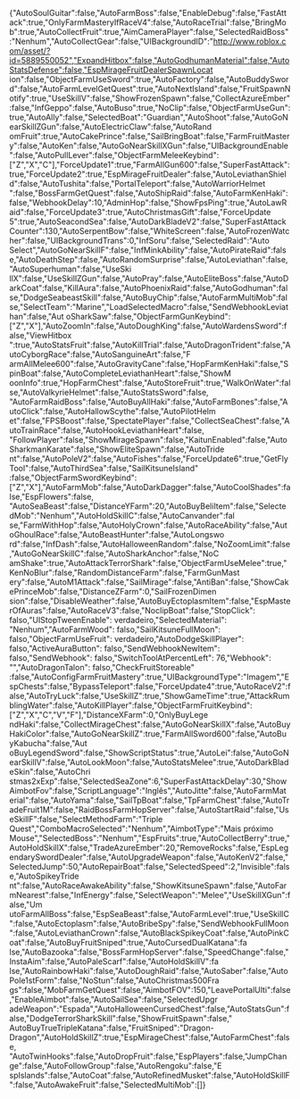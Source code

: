 {"AutoSoulGuitar":false,"AutoFarmBoss":false,"EnableDebug":false,"FastAttack":true,"OnlyFarmMasteryIfRaceV4":false,"AutoRaceTrial":false,"BringMob":true,"AutoCollectFruit":true,"AimCameraPlayer":false,"SelectedRaidBoss":"Nenhum","AutoCollectGear":false,"UIBackgroundID":"http://www.roblox.com/asset/?id=5889550052","ExpandHitbox":false,"AutoGodhumanMaterial":false,"AutoStatsDefense":false,"EspMirageFruitDealerSpawnLocat ion":false,"ObjectFarmUseSword":true,"AutoFactory":false,"AutoBuddySword":false,"AutoFarmLevelGetQuest":true,"AutoNextIsland":false,"FruitSpawnNotify":true,"UseSkillV":false,"ShowFrozenSpawn":false,"CollectAzureEmber":false,"InfGeppo":false,"AutoBuso":true,"NoClip":false,"ObjectFarmUseGun":true,"AutoAlly":false,"SelectedBoat":"Guardian","AutoShoot":false,"AutoGoNearSkillZGun":false,"AutoElectricClaw":false,"AutoRand omFruit":true,"AutoCakePrince":false,"SailBringBoat":false,"FarmFruitMastery":false,"AutoKen":false,"AutoGoNearSkillXGun":false,"UIBackgroundEnable":false,"AutoPullLever":false,"ObjectFarmMeleeKeybind":["Z","X","C"],"ForceUpdate1":true,"FarmAllGun600":false,"SuperFastAttack":true,"ForceUpdate2":true,"EspMirageFruitDealer":false,"AutoLeviathanShield":false,"AutoTushita":false,"PortalTeleport":false,"AutoWarriorHelmet ":false,"BossFarmGetQuest":false,"AutoShipRaid":false,"AutoFarmKenHaki":false,"WebhookDelay":10,"AdminHop":false,"ShowFpsPing":true,"AutoLawRaid":false,"ForceUpdate3":true,"AutoChristmasGift":false,"ForceUpdate 5":true,"AutoSeacondSea":false,"AutoDarkBladeV2":false,"SuperFastAttackCounter":130,"AutoSerpentBow":false,"WhiteScreen":false,"AutoFrozenWatcher":false,"UIBackgroundTrans":0,"InfSoru":false,"SelectedRaid":"Auto Select","AutoGoNearSkillF":false,"InfMinkAbility":false,"AutoPirateRaid":false,"AutoDeathStep":false,"AutoRandomSurprise":false,"AutoLeviathan":false,"AutoSuperhuman":false,"UseSki llX":false,"UseSkillZGun":false,"AutoPray":false,"AutoEliteBoss":false,"AutoDarkCoat":false,"KillAura":false,"AutoPhoenixRaid":false,"AutoGodhuman":false,"DodgeSeabeastSkill":false,"AutoBuyChip":false,"AutoFarmMultiMob":false,"SelectTeam":"Marine","LoadSelectedMacro":false,"SendWebhookLeviathan":false,"Aut oSharkSaw":false,"ObjectFarmGunKeybind":["Z","X"],"AutoZoomIn":false,"AutoDoughKing":false,"AutoWardensSword":false,"ViewHitbox ":true,"AutoStatsFruit":false,"AutoKillTrial":false,"AutoDragonTrident":false,"AutoCyborgRace":false,"AutoSanguineArt":false,"F armAllMelee600":false,"AutoGravityCane":false,"HopFarmKenHaki":false,"SpinBoat":false,"AutoCompleteLeviathanHeart":false,"ShowM oonInfo":true,"HopFarmChest":false,"AutoStoreFruit":true,"WalkOnWater":false,"AutoValkyrieHelmet":false,"AutoStatsSword":false, "AutoFarmRaidBoss":false,"AutoBuyAllHaki":false,"AutoFarmBones":false,"AutoClick":false,"AutoHallowScythe":false,"AutoPilotHelm et":false,"FPSBoost":false,"SpectatePlayer":false,"CollectSeaChest":false,"AutoTrainRace":false,"AutoHookLeviathanHeart":false, "FollowPlayer":false,"ShowMirageSpawn":false,"KaitunEnabled":false,"AutoSharkmanKarate":false,"ShowEliteSpawn":false,"AutoTride nt":false,"AutoPoleV2":false,"AutoFishes":false,"ForceUpdate6":true,"GetFlyTool":false,"AutoThirdSea":false,"SailKitsuneIsland" :false,"ObjectFarmSwordKeybind":["Z","X"],"AutoFarmMob":false,"AutoDarkDagger":false,"AutoCoolShades":false,"EspFlowers":false, "AutoSeaBeast":false,"DistanceYFarm":20,"AutoBuyBeliItem":false,"SelectedMob":"Nenhum","AutoHoldSkillC":false,"AutoCanvander":fal se,"FarmWithHop":false,"AutoHolyCrown":false,"AutoRaceAbility":false,"AutoGhoulRace":false,"AutoBeastHunter":false,"AutoLongswo rd":false,"InfDash":false,"AutoHalloweenRandom":false,"NoZoomLimit":false,"AutoGoNearSkillC":false,"AutoSharkAnchor":false,"NoC amShake":true,"AutoAttackTerrorShark":false,"ObjectFarmUseMelee":true,"KenNoBlur":false,"RandomDistanceFarm":false,"FarmGunMast ery":false,"AutoM1Attack":false,"SailMirage":false,"AntiBan":false,"ShowCakePrinceMob":false,"DistanceZFarm":0,"SailFrozenDimen sion":false,"DisableWeather":false,"AutoBuyEctoplasmItem":false,"EspMasterOfAuras":false,"AutoRaceV3":false,"NoclipBoat":false,"StopClick": falso,"UIStopTweenEnable": verdadeiro,"SelectedMaterial": "Nenhum","AutoFarmWood": falso,"SailKitsuneFullMoon": falso,"ObjectFarmUseFruit": verdadeiro,"AutoDodgeSkillPlayer": falso,"ActiveAuraButton": falso,"SendWebhookNewItem": falso,"SendWebhook": falso,"SwitchToolAtPercentLeft": 76,"Webhook": "","AutoDragonTalon": falso,"CheckFruitStoreable" :false,"AutoConfigFarmFruitMastery":true,"UIBackgroundType":"Imagem","EspChests":false,"BypassTeleport":false,"ForceUpdate4":true,"AutoRaceV2":false,"AutoTryLuck":false,"UseSkillZ":true,"ShowGameTime":true,"AttackRumblingWater":false,"AutoKillPlayer":false,"ObjectFarmFruitKeybind":["Z","X","C","V","F"],"DistanceXFarm":0,"OnlyBuyLege ndHaki":false,"CollectMirageChest":false,"AutoGoNearSkillX":false,"AutoBuyHakiColor":false,"AutoGoNearSkillZ":true,"FarmAllSword600":false,"AutoBuyKabucha":false,"Aut oBuyLegendSword":false,"ShowScriptStatus":true,"AutoLei":false,"AutoGoNearSkillV":false,"AutoLookMoon":false,"AutoStatsMelee":true,"AutoDarkBladeSkin":false,"AutoChri stmas2xExp":false,"SelectedSeaZone":6,"SuperFastAttackDelay":30,"ShowAimbotFov":false,"ScriptLanguage":"Inglês","AutoJitte":false,"AutoFarmMaterial":false,"AutoYama":false,"SailTpBoat":false,"TpFarmChest":false,"AutoTradeFruit1M":false,"RaidBossFarmHopServer":false,"AutoStartRaid":false,"UseSkillF":false,"SelectMethodFarm":"Triple Quest","ComboMacroSelected":"Nenhum","AimbotType":"Mais próximo Mouse","SelectedBoss":"Nenhum","EspFruits":true,"AutoCollectBerry":true,"AutoHoldSkillX":false,"TradeAzureEmber":20,"RemoveRocks":false,"EspLegendarySwordDealer":false,"AutoUpgradeWeapon":false,"AutoKenV2":false,"SelectedJump":50,"AutoRepairBoat":false,"SelectedSpeed":2,"Invisible":false,"AutoSpikeyTride nt":false,"AutoRaceAwakeAbility":false,"ShowKitsuneSpawn":false,"AutoFarmNearest":false,"InfEnergy":false,"SelectWeapon":"Melee","UseSkillXGun":false,"Um utoFarmAllBoss":false,"EspSeaBeast":false,"AutoFarmLevel":true,"UseSkillC":false,"AutoEctoplasm":false,"AutoBribeSpy":false,"SendWebhookFullMoon":false,"AutoLeviathanCrown":false,"AutoBlackSpikeyCoat":false,"AutoPinkCoat":false,"AutoBuyFruitSniped":true,"AutoCursedDualKatana":fa lse,"AutoBazooka":false,"BossFarmHopServer":false,"SpeedChange":false,"InstaAim":false,"AutoPaleScarf":false,"AutoHoldSkillV":fa lse,"AutoRainbowHaki":false,"AutoDoughRaid":false,"AutoSaber":false,"AutoPole1stForm":false,"NoStun":false,"AutoChristmas500Fra gs":false,"MobFarmGetQuest":false,"AimbotFOV":150,"LeavePortalUlti":false,"EnableAimbot":false,"AutoSailSea":false,"SelectedUpgr adeWeapon":"Espada","AutoHalloweenCursedChest":false,"AutoStatsGun":false,"DodgeTerrorSharkSkill":false,"ShowFruitSpawn":false," AutoBuyTrueTripleKatana":false,"FruitSniped":"Dragon-Dragon","AutoHoldSkillZ":true,"EspMirageChest":false,"AutoFarmChest":false, "AutoTwinHooks":false,"AutoDropFruit":false,"EspPlayers":false,"JumpChange":false,"AutoFollowGroup":false,"AutoRengoku":false,"E spIslands":false,"AutoCoat":false,"AutoRefinedMusket":false,"AutoHoldSkillF":false,"AutoAwakeFruit":false,"SelectedMultiMob":[]}

<!---
Joaopedro983/Joaopedro983 is a ✨ special ✨ repository because its `README.md` (this file) appears on your GitHub profile.
You can click the Preview link to take a look at your changes.
--->
